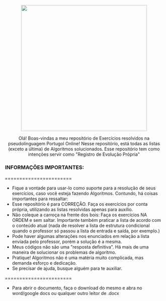 
<p align="center">
  <img src="https://media.tenor.com/pPKOYQpTO8AAAAAM/monkey-developer.gif" width="400px" />
</p>
  
<p align="center">
  Olá! Boas-vindas a meu repositório de Exercícios resolvidos na pseudolinguagem Portugol Online!
 Nesse repositório, está todas as listas (exceto a última) de Algoritmos solucionados. Esse repositório tem como intenções servir como "Registro de Evolução Própria"
</p>
 
 
 <h3 style="display: flex; align-items: center;">
  <img src="https://media.tenor.com/1J-n2oBWMa8AAAAj/peepo-brazil.gif" width="1px;" />
   INFORMAÇÕES IMPORTANTES:
</h3>

 =======================
 * Fique a vontade para usar-lo como suporte para a resolução de seus exercícios, caso você esteja fazendo Algoritmos. Contundo, há coisas importantes para ressaltar:
 * Esse repositório é para CORREÇÃO. Faça os exercícios por conta própria, utilizando as listas resolvidas apenas para auxílio.
 * Não coleque a carroça na frente dos bois: Faça os exercícios NA ORDEM e sem saltar. Importante também praticar a lista de acordo com o conteúdo atual (nada de resolver a lista de estrutura condicional quando o professor só passou a lista de entrada e saída, por exemplo.)
 * Pode haver algumas alterações nos enunciados em relação a lista enviada pelo professor, porém a solução é a mesma.
 * Meus códigos não são uma "resposta definitiva". Há mais de uma maneira de solucionar os problemas de algoritmo.
 * Pratique! Algoritmos não é uma matéria muito complicada, mas demanda esforço e dedicação.
 * Se precisar de ajuda, busque alguém para te auxiliar.
 
 =======================
 * Para abrir o documento, faça o download do mesmo e abra no word/google docs ou qualquer outro leitor de .docx
   
 
